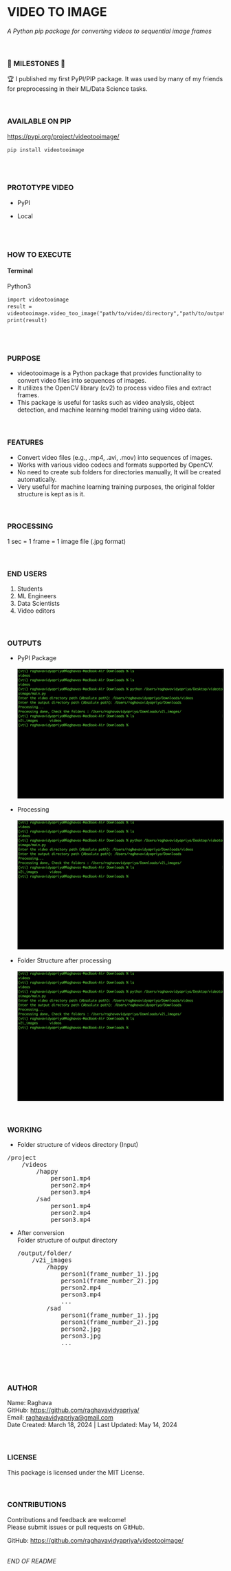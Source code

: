 # VIDEO TO IMAGE

_A Python pip package for converting videos to sequential image frames_
<br><br><br>

### 🌟 MILESTONES 🌟

🏆 I published my first PyPI/PIP package. It was used by many of my friends for preprocessing in their ML/Data Science tasks.
<br><br><br>

### AVAILABLE ON PIP

https://pypi.org/project/videotooimage/ <br>

```
pip install videotooimage
```

<br><br>

### PROTOTYPE VIDEO

- PyPI

- Local

<br><br>

### HOW TO EXECUTE

#### Terminal

Python3

```
import videotooimage
result = videotooimage.video_too_image("path/to/video/directory","path/to/output/directory")
print(result)
```

<br><br>

### PURPOSE

- videotooimage is a Python package that provides functionality to convert video files into sequences of images. <br>
- It utilizes the OpenCV library (cv2) to process video files and extract frames. <br>
- This package is useful for tasks such as video analysis, object detection, and machine learning model training using video data.
  <br><br><br>

### FEATURES

- Convert video files (e.g., .mp4, .avi, .mov) into sequences of images.<br>
- Works with various video codecs and formats supported by OpenCV.<br>
- No need to create sub folders for directories manually, It will be created automatically. <br>
- Very useful for machine learning training purposes, the original folder structure is kept as is it.
  <br><br><br>

### PROCESSING

1 sec = 1 frame = 1 image file (.jpg format)
<br><br><br>

### END USERS

1. Students <br>
2. ML Engineers <br>
3. Data Scientists <br>
4. Video editors
   <br><br><br>

### OUTPUTS

- PyPI Package <br><br>
  ![1](./outputs/images/output.png)

- Processing <br><br>
  ![2](./outputs/images/output.png)

- Folder Structure after processing <br><br>
  ![3](./outputs/images/output.png)

<br>

### WORKING

- Folder structure of videos directory (Input) <br>
<pre>
/project
    /videos
        /happy
            person1.mp4
            person2.mp4
            person3.mp4
        /sad
            person1.mp4
            person2.mp4
            person3.mp4
</pre>

- After conversion <br>
  Folder structure of output directory <br>
  <pre>
  /output/folder/
      /v2i_images
          /happy
              person1(frame_number_1).jpg
              person1(frame_number_2).jpg
              person2.mp4
              person3.mp4
              ...
          /sad
              person1(frame_number_1).jpg
              person1(frame_number_2).jpg
              person2.jpg
              person3.jpg
              ... <br>
  </pre>
  <br><br>

### AUTHOR

Name: Raghava <br>
GitHub: https://github.com/raghavavidyapriya/ <br>
Email: raghavavidyapriya@gmail.com<br>
Date Created: March 18, 2024 | Last Updated: May 14, 2024
<br><br><br>

### LICENSE

This package is licensed under the MIT License.
<br><br><br>

### CONTRIBUTIONS

Contributions and feedback are welcome! <br>
Please submit issues or pull requests on GitHub. <br>

GitHub: https://github.com/raghavavidyapriya/videotooimage/
<br><br>

_END OF README_
